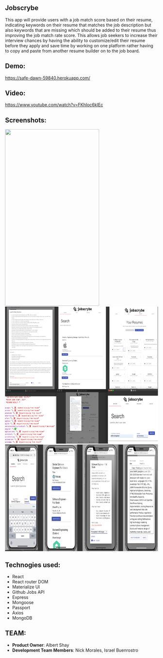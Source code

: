 ## Jobscrybe

This app will provide users with a job match score based on their resume, indicating keywords on their resume that matches the job description but also keywords that are missing which should be added to their resume thus improving the job match rate score. This allows job seekers to increase their interview chances by having the ability to customize/edit their resume before they apply and save time by working on one platform rather having to copy and paste from another resume builder on to the job board.

## Demo:
https://safe-dawn-59840.herokuapp.com/

## Video:
https://www.youtube.com/watch?v=FKhIoc6kIEc

## Screenshots:
<img src="https://github.com/albertshay888/jobscrybe/blob/master/screenshots/jobscrybe2.gif" width="310" height="580" />

<img src="https://github.com/albertshay888/jobscrybe/blob/master/screenshots/final.png" width="950" height="450" />
<img src="https://github.com/albertshay888/jobscrybe/blob/master/screenshots/mobile.png" width="950" height="350" />


## Technogies used:
-	React
-	React router DOM
-	Materialize UI
-	Github Jobs API
-	Express
-	Mongoose
-	Passport
-	Axios
-	MongoDB

## TEAM:
  - __Product Owner__:  Albert Shay
  - __Development Team Members__:  Nick Morales, Israel Buenrostro


